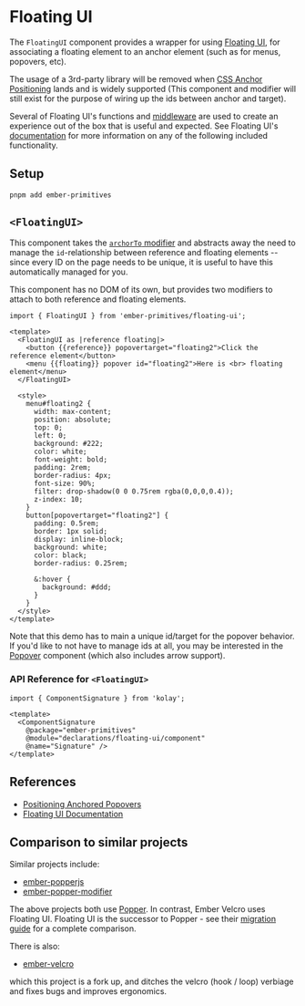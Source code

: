 # Floating UI

The `FloatingUI` component provides a wrapper for using [Floating UI](https://floating-ui.com/), for associating a floating element to an anchor element (such as for menus, popovers, etc). 

<Callout>

The usage of a 3rd-party library will be removed when [CSS Anchor Positioning](https://developer.mozilla.org/en-US/docs/Web/CSS/CSS_anchor_positioning) lands and is widely supported (This component and modifier will still exist for the purpose of wiring up the ids between anchor and target). 

</Callout>

Several of Floating UI's functions and [middleware](https://floating-ui.com/docs/middleware) are used to create an experience out of the box that is useful and expected.
See Floating UI's [documentation](https://floating-ui.com/docs/getting-started) for more information on any of the following included functionality.

## Setup

```bash 
pnpm add ember-primitives
```

## `<FloatingUI>`

This component takes the [`archorTo` modifier](/5-floaty-bits/anchor-to.md) and abstracts away the need to manage the `id`-relationship between reference and floating elements -- since every ID on the page needs to be unique, it is useful to have this automatically managed for you.

This component has no DOM of its own, but provides two modifiers to attach to both reference and floating elements.

<div class="featured-demo">

```gjs live preview no-shadow
import { FloatingUI } from 'ember-primitives/floating-ui';

<template>
  <FloatingUI as |reference floating|>
    <button {{reference}} popovertarget="floating2">Click the reference element</button>
    <menu {{floating}} popover id="floating2">Here is <br> floating element</menu>
  </FloatingUI>

  <style>
    menu#floating2 {
      width: max-content;
      position: absolute;
      top: 0;
      left: 0;
      background: #222;
      color: white;
      font-weight: bold;
      padding: 2rem;
      border-radius: 4px;
      font-size: 90%;
      filter: drop-shadow(0 0 0.75rem rgba(0,0,0,0.4));
      z-index: 10;
    }
    button[popovertarget="floating2"] {
      padding: 0.5rem;
      border: 1px solid;
      display: inline-block;
      background: white;
      color: black;
      border-radius: 0.25rem;

      &:hover {
        background: #ddd;
      }
    }
  </style>
</template>
```

</div>

Note that this demo has to main a unique id/target for the popover behavior. If you'd like to not have to manage ids at all, you may be interested in the [Popover](/5-floaty-bits/popover.md) component (which also includes arrow support).

### API Reference for `<FloatingUI>`

```gjs live no-shadow
import { ComponentSignature } from 'kolay';

<template>
  <ComponentSignature 
    @package="ember-primitives" 
    @module="declarations/floating-ui/component" 
    @name="Signature" />
</template>
```

## References

- [Positioning Anchored Popovers](https://hidde.blog/positioning-anchored-popovers/)
- [Floating UI Documentation](https://floating-ui.com/)

## Comparison to similar projects

Similar projects include:

* [ember-popperjs](https://github.com/NullVoxPopuli/ember-popperjs)
* [ember-popper-modifier](https://github.com/adopted-ember-addons/ember-popper-modifier)

The above projects both use [Popper](https://popper.js.org/). In contrast, Ember Velcro uses Floating UI. Floating UI is the successor to Popper - see their [migration guide](https://floating-ui.com/docs/migration) for a complete comparison.

There is also:

* [ember-velcro](https://github.com/CrowdStrike/ember-velcro)

which this project is a fork up, and ditches the velcro (hook / loop) verbiage and fixes bugs and improves ergonomics.

